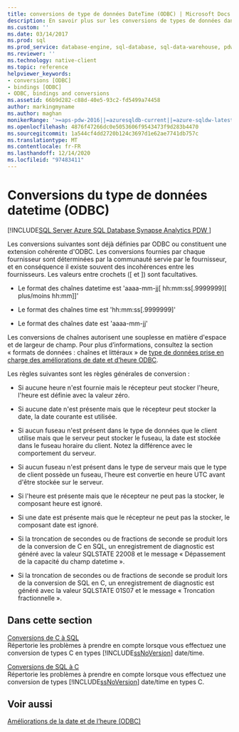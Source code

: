 ```yaml
---
title: conversions de type de données DateTime (ODBC) | Microsoft Docs
description: En savoir plus sur les conversions de types de données dans ODBC, qui sont déjà définies par ODBC ou sont des extensions cohérentes d’ODBC.
ms.custom: ''
ms.date: 03/14/2017
ms.prod: sql
ms.prod_service: database-engine, sql-database, sql-data-warehouse, pdw
ms.reviewer: ''
ms.technology: native-client
ms.topic: reference
helpviewer_keywords:
- conversions [ODBC]
- bindings [ODBC]
- ODBC, bindings and conversions
ms.assetid: 66b9d282-c88d-40e5-93c2-fd5499a74458
author: markingmyname
ms.author: maghan
monikerRange: '>=aps-pdw-2016||=azuresqldb-current||=azure-sqldw-latest||>=sql-server-2016||>=sql-server-linux-2017||=azuresqldb-mi-current'
ms.openlocfilehash: 4876f47266dc0e5053606f9543473f9d283b4470
ms.sourcegitcommit: 1a544cf4dd2720b124c3697d1e62ae7741db757c
ms.translationtype: MT
ms.contentlocale: fr-FR
ms.lasthandoff: 12/14/2020
ms.locfileid: "97483411"
---
```

# <a name="datetime-data-type-conversions-odbc"></a>Conversions du type de données datetime (ODBC)
[!INCLUDE[SQL Server Azure SQL Database Synapse Analytics PDW ](../../includes/applies-to-version/sql-asdb-asdbmi-asa-pdw.md)]

  Les conversions suivantes sont déjà définies par ODBC ou constituent une extension cohérente d'ODBC. Les conversions fournies par chaque fournisseur sont déterminées par la communauté servie par le fournisseur, et en conséquence il existe souvent des incohérences entre les fournisseurs. Les valeurs entre crochets ([ et ]) sont facultatives.  
  
-   Le format des chaînes datetime est 'aaaa-mm-jj[ hh:mm:ss[.9999999][ plus/moins hh:mm]]'  
  
-   Le format des chaînes time est 'hh:mm:ss[.9999999]'  
  
-   Le format des chaînes date est 'aaaa-mm-jj'  
  
 Les conversions de chaînes autorisent une souplesse en matière d'espace et de largeur de champ. Pour plus d’informations, consultez la section « formats de données : chaînes et littéraux » de [type de données prise en charge des améliorations de date et d’heure ODBC](../../relational-databases/native-client-odbc-date-time/data-type-support-for-odbc-date-and-time-improvements.md).  
  
 Les règles suivantes sont les règles générales de conversion :  
  
-   Si aucune heure n'est fournie mais le récepteur peut stocker l'heure, l'heure est définie avec la valeur zéro.  
  
-   Si aucune date n'est présente mais que le récepteur peut stocker la date, la date courante est utilisée.  
  
-   Si aucun fuseau n'est présent dans le type de données que le client utilise mais que le serveur peut stocker le fuseau, la date est stockée dans le fuseau horaire du client. Notez la différence avec le comportement du serveur.  
  
-   Si aucun fuseau n'est présent dans le type de serveur mais que le type de client possède un fuseau, l'heure est convertie en heure UTC avant d'être stockée sur le serveur.  
  
-   Si l'heure est présente mais que le récepteur ne peut pas la stocker, le composant heure est ignoré.  
  
-   Si une date est présente mais que le récepteur ne peut pas la stocker, le composant date est ignoré.  
  
-   Si la troncation de secondes ou de fractions de seconde se produit lors de la conversion de C en SQL, un enregistrement de diagnostic est généré avec la valeur SQLSTATE 22008 et le message « Dépassement de la capacité du champ datetime ».  
  
-   Si la troncation de secondes ou de fractions de seconde se produit lors de la conversion de SQL en C, un enregistrement de diagnostic est généré avec la valeur SQLSTATE 01S07 et le message « Troncation fractionnelle ».  
  
## <a name="in-this-section"></a>Dans cette section  
 [Conversions de C à SQL](../../relational-databases/native-client-odbc-date-time/datetime-data-type-conversions-from-c-to-sql.md)  
 Répertorie les problèmes à prendre en compte lorsque vous effectuez une conversion de types C en types [!INCLUDE[ssNoVersion](../../includes/ssnoversion-md.md)] date/time.  
  
 [Conversions de SQL à C](../../relational-databases/native-client-odbc-date-time/datetime-data-type-conversions-from-sql-to-c.md)  
 Répertorie les problèmes à prendre en compte lorsque vous effectuez une conversion de types [!INCLUDE[ssNoVersion](../../includes/ssnoversion-md.md)] date/time en types C.  
  
## <a name="see-also"></a>Voir aussi  
 [Améliorations de la date et de l’heure &#40;ODBC&#41;](../../relational-databases/native-client-odbc-date-time/date-and-time-improvements-odbc.md)  
  
  

